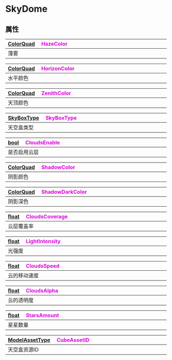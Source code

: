 # SkyDome

## 属性

|<div style="width:700px">[ColorQuad](/Api/DataType/ColorQuad.md) &emsp;<font color="dd00dd">HazeColor</font></div>|
|:---|
|薄雾|

|<div style="width:700px">[ColorQuad](/Api/DataType/ColorQuad.md) &emsp;<font color="dd00dd">HorizonColor</font></div>|
|:---|
|水平颜色|

|<div style="width:700px">[ColorQuad](/Api/DataType/ColorQuad.md) &emsp;<font color="dd00dd">ZenithColor</font></div>|
|:---|
|天顶颜色|

|<div style="width:700px">[SkyBoxType](/Api/Enums/SkyBoxType.md) &emsp;<font color="dd00dd">SkyBoxType</font></div>|
|:---|
|天空盒类型|

|<div style="width:700px">[bool](/Api/DataType/Bool.md) &emsp;<font color="dd00dd">CloudsEnable</font></div>|
|:---|
|是否启用云层|

|<div style="width:700px">[ColorQuad](/Api/DataType/ColorQuad.md) &emsp;<font color="dd00dd">ShadowColor</font></div>|
|:---|
|阴影颜色|

|<div style="width:700px">[ColorQuad](/Api/DataType/ColorQuad.md) &emsp;<font color="dd00dd">ShadowDarkColor</font></div>|
|:---|
|阴影深色|

|<div style="width:700px">[float](/Api/DataType/Number.md) &emsp;<font color="dd00dd">CloudsCoverage</font></div>|
|:---|
|云层覆盖率|

|<div style="width:700px">[float](/Api/DataType/Number.md) &emsp;<font color="dd00dd">LightIntensity</font></div>|
|:---|
|光强度|

|<div style="width:700px">[float](/Api/DataType/Number.md) &emsp;<font color="dd00dd">CloudsSpeed</font></div>|
|:---|
|云的移动速度|

|<div style="width:700px">[float](/Api/DataType/Number.md) &emsp;<font color="dd00dd">CloudsAlpha</font></div>|
|:---|
|云的透明度|

|<div style="width:700px">[float](/Api/DataType/Number.md) &emsp;<font color="dd00dd">StarsAmount</font></div>|
|:---|
|星星数量|

|<div style="width:700px">[ModelAssetType](/Api/DataType/ModelAssetType.md) &emsp;<font color="dd00dd">CubeAssetID</font></div>|
|:---|
|天空盒资源ID|

